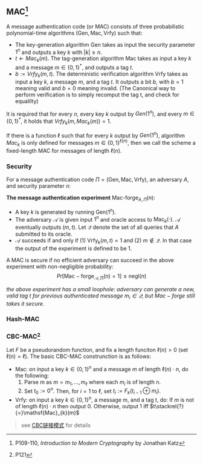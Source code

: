 ## MAC[^1] 

A message authentication code (or MAC) consists of three probabilistic polynomial-time algorithms ($\mathsf{Gen, Mac, Vrfy}$) such that:

- The key-generation algorithm $\mathsf{Gen}$ takes as input the security parameter $1^n$ and outputs a key $k$ with $|k| \geq n$.
- $t \leftarrow Mac_k(m)$. The tag-generation algorithm Mac takes as input a key $k$ and a message $m \in \{0,1\}^*$, and outputs a tag $t$.
- $b := Vrfy_k(m,t)$. The deterministic verification algorithm $\mathsf{Vrfy}$ takes as input a key $k$, a message $m$, and a tag $t$. It outputs a bit $b$, with $b = 1$ meaning valid and $b = 0$ meaning invalid. (The Canonical way to perform verification is to simply recomput the tag t, and check for equalilty)

It is required that for every $n$, every key $k$ output by $Gen(1^n)$, and every $m \in \{0,1\}^*$, it holds that $Vrfy_k(m, Mac_k(m)) = 1$.

If there is a function $\ell$ such that for every $k$ output by $Gen(1^n)$, algorithm $Mac_k$ is only defined for messages $m \in \{0,1\}^{\ell(n)}$, then we call the scheme a fixed-length MAC for messages of length $\ell(n)$.

### Security

For a message authentication code $\Pi = (\text{Gen}, \text{Mac}, \text{Vrfy})$, an adversary $A$, and security parameter $n$:

**The message authentication experiment** $\text{Mac-forge}_{A, \Pi}(n)$:
- A key $k$ is generated by running $\text{Gen}(1^n)$.
- The adversary $\mathcal{A}$ is given input $1^n$ and oracle access to $\text{Mac}_k(\cdot)$. $\mathcal{A}$ eventually outputs $(m, t)$. Let $\mathcal{Q}$ denote the set of all queries that $A$ submitted to its oracle.
- $\mathcal{A}$ succeeds if and only if (1) $\mathsf{Vrfy}_k(m, t) = 1$ and (2) $m \not\in \mathcal{Q}$. In that case the output of the experiment is defined to be 1.

A MAC is secure if no efficient adversary can succeed in the above experiment with non-negligible probability: $$Pr[\mathsf{Mac-forge}_{\mathcal{A},\prod}(n)=1]\leq \mathsf{negl}(n)$$

*the above experiment has a small loophole: adversary can generate a new, valid tag t for previous  authenticated message $m_{i}\in\mathcal{Q}$, but $\mathsf{Mac-forge}$ still takes it secure.*


### Hash-MAC

### CBC-MAC[^2]

Let $F$ be a pseudorandom function, and fix a length funciton $\ell(n)>0$ (set $\ell(n)=\ell$). The basic CBC-MAC construnction is as follows:
- $\mathsf{Mac}$: on input a key $k\in \{0,1\}^{n}$ and a message $m$ of length $\ell(n)\cdot n$, do the following:
	1. Parse m as $m=m_{1},\dots,m_{\ell}$ where each $m_{i}$ is of length n.
	2. Set $t_{0}:= 0^{n}$. Then, for $i=1$ to $\ell$, set $t_{i}:=F_{k}(t_{i-1}\oplus m_{i})$.
- $\mathsf{Vrfy}$: on input a key $k\in\{0,1\}^{n}$, a message m, and a tag t, do: If $m$ is not of length $\ell(n)\cdot n$ then output 0. Otherwise, output 1 iff $t\stackrel{?}{=}\mathsf{Mac}_{k}(m)$

> see [CBC链接模式](../../分组密码/链接工作模式.md) for details

[^1]: P109-110, *Introduction to Modern Cryptography* by Jonathan Katz
[^2]: P121